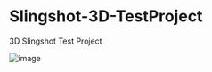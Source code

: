 # Slingshot-3D-TestProject
3D Slingshot Test Project



![image](https://github.com/denizseker/Slingshot-3D-TestProject/assets/80834629/04216148-07ed-436e-b1ea-c7ac96aa76ac)
